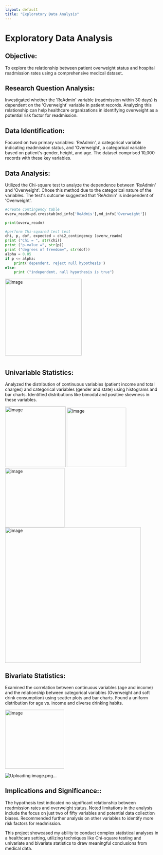 ```yaml
---
layout: default
title: "Exploratory Data Analysis"
---
```

# Exploratory Data Analysis

## Objective:

To explore the relationship between patient overweight status and hospital readmission rates using a comprehensive medical dataset.

## Research Question Analysis:

Investigated whether the 'ReAdmin' variable (readmission within 30 days) is dependent on the 'Overweight' variable in patient records. Analyzing this relationship can help healthcare organizations in identifying overweight as a potential risk factor for readmission.

## Data Identification:

Focused on two primary variables: 'ReAdmin', a categorical variable indicating readmission status, and 'Overweight', a categorical variable based on patient's gender, height, and age. The dataset comprised 10,000 records with these key variables.

## Data Analysis:

Utilized the Chi-square test to analyze the dependence between 'ReAdmin' and 'Overweight'.
Chose this method due to the categorical nature of the variables.
The test's outcome suggested that 'ReAdmin' is independent of 'Overweight'.

```python
#create contingency table
overw_readm=pd.crosstab(md_info['ReAdmis'],md_info['Overweight'])

print(overw_readm)

#perform Chi-squared test test
chi, p, dof, expected = chi2_contingency (overw_readm)
print ("Chi = ", str(chi))
print ("p-value =", str(p))
print ("degrees of freedom=", str(dof))
alpha = 0.05 
if p <= alpha:
    print('dependent, reject null hypothesis')
else:
    print ("independent, null hypothesis is true")
```
<img width="252" alt="image" src="https://github.com/santiagom32/santiagom32.github.io/assets/138883598/73134325-716e-4698-9fa9-d9345b8e814f">

```

```

## Univariable Statistics:

Analyzed the distribution of continuous variables (patient income and total charges) and categorical variables (gender and state) using histograms and bar charts.
Identified distributions like bimodal and positive skewness in these variables.

<img width="199" alt="image" src="https://github.com/santiagom32/santiagom32.github.io/assets/138883598/205fa8a2-a723-483f-8c27-e354aa44af13">

<img width="195" alt="image" src="https://github.com/santiagom32/santiagom32.github.io/assets/138883598/1fbd0d16-7b69-4b3f-bb1c-2c8b505026d0">

<img width="195" alt="image" src="https://github.com/santiagom32/santiagom32.github.io/assets/138883598/6f58933c-4a5d-42c0-9aae-1d4bbc7d6eb5">

<img width="446" alt="image" src="https://github.com/santiagom32/santiagom32.github.io/assets/138883598/5ded328c-5243-4150-92f7-3bf4bc25eb3c">



## Bivariate Statistics:

Examined the correlation between continuous variables (age and income) and the relationship between categorical variables (Overweight and soft drink consumption) using scatter plots and bar charts.
Found a uniform distribution for age vs. income and diverse drinking habits.

<img width="194" alt="image" src="https://github.com/santiagom32/santiagom32.github.io/assets/138883598/4d2d666a-f28a-4290-8520-980acae8c0fd">

![Uploading image.png…]()


## Implications and Significance::

The hypothesis test indicated no significant relationship between readmission rates and overweight status.
Noted limitations in the analysis include the focus on just two of fifty variables and potential data collection biases.
Recommended further analysis on other variables to identify more risk factors for readmission.


This project showcased my ability to conduct complex statistical analyses in a healthcare setting, utilizing techniques like Chi-square testing and univariate and bivariate statistics to draw meaningful conclusions from medical data.
